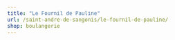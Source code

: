 ```yaml
---
title: "Le Fournil de Pauline"
url: /saint-andre-de-sangonis/le-fournil-de-pauline/
shop: boulangerie
---
```

